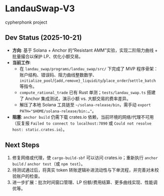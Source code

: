 # LandauSwap-V3

cypherphonk project

## Dev Status (2025-10-21)

- **方向**: 基于 Solana + Anchor 的“Resistant AMM”实验，实现二阶阻力曲线 + 批量撮合以保护 LP、优化小额交易。
- **当前工作**:
  - 在 `landau_swap/programs/landau_swap/src/` 下完成了 MVP 程序骨架：账户结构、错误码、阻力曲线整数数学、`initialize_pool`/`{add,remove}_liquidity`/`place_order`/`settle_batch` 等指令。
  - `compute_rational_trade` 已有 Rust 单测；`tests/landau_swap.ts` 搭建了 Anchor 集成测试，演示小额 vs. 大额交易的费率差异。
  - 解压了本地 Solana 工具链至 `~/solana-release/bin`，需手动 `export PATH="$HOME/solana-release/bin:…"`。
- **阻塞**: `anchor build` 仍需下载 crates.io 依赖，当前环境的网络/代理不可用（反复报 `Failed to connect to localhost:7890` 或 `Could not resolve host: static.crates.io`）。

## Next Steps
1. 修复网络或代理，使 `cargo-build-sbf` 可以访问 crates.io；重新执行 `anchor build` / `anchor test`（或 `npm test`）。
2. 待测试通过后，将真实 token 转账逻辑补进流动性与下单流程，并完善对未校验账户的检查。
3. 进一步扩展：批次时间窗口管理、LP 份额/费用结算、更多曲线实现、性能调优等。
